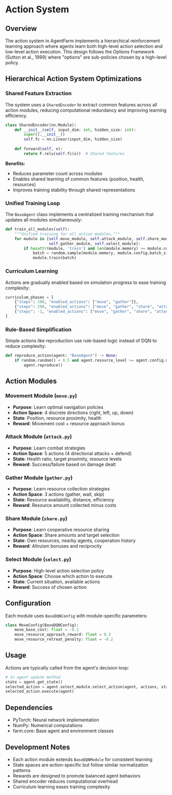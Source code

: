 # Action System

## Overview

The action system in AgentFarm implements a hierarchical reinforcement learning approach where agents learn both high-level action selection and low-level action execution. This design follows the Options Framework (Sutton et al., 1999) where "options" are sub-policies chosen by a high-level policy.

## Hierarchical Action System Optimizations

### Shared Feature Extraction

The system uses a `SharedEncoder` to extract common features across all action modules, reducing computational redundancy and improving learning efficiency.

```python
class SharedEncoder(nn.Module):
    def __init__(self, input_dim: int, hidden_size: int):
        super().__init__()
        self.fc = nn.Linear(input_dim, hidden_size)
    
    def forward(self, x):
        return F.relu(self.fc(x))  # Shared features
```

**Benefits:**
- Reduces parameter count across modules
- Enables shared learning of common features (position, health, resources)
- Improves training stability through shared representations

### Unified Training Loop

The `BaseAgent` class implements a centralized training mechanism that updates all modules simultaneously:

```python
def train_all_modules(self):
    """Unified training for all action modules."""
    for module in [self.move_module, self.attack_module, self.share_module, 
                   self.gather_module, self.select_module]:
        if hasattr(module, 'train') and len(module.memory) >= module.config.batch_size:
            batch = random.sample(module.memory, module.config.batch_size)
            module.train(batch)
```

### Curriculum Learning

Actions are gradually enabled based on simulation progress to ease training complexity:

```python
curriculum_phases = [
    {"steps": 100, "enabled_actions": ["move", "gather"]},
    {"steps": 200, "enabled_actions": ["move", "gather", "share", "attack"]},
    {"steps": -1, "enabled_actions": ["move", "gather", "share", "attack", "reproduce"]}
]
```

### Rule-Based Simplification

Simple actions like reproduction use rule-based logic instead of DQN to reduce complexity:

```python
def reproduce_action(agent: "BaseAgent") -> None:
    if random.random() < 0.5 and agent.resource_level >= agent.config.min_reproduction_resources:
        agent.reproduce()
```

## Action Modules

### Movement Module (`move.py`)
- **Purpose**: Learn optimal navigation policies
- **Action Space**: 4 discrete directions (right, left, up, down)
- **State**: Position, resource proximity, health
- **Reward**: Movement cost + resource approach bonus

### Attack Module (`attack.py`)
- **Purpose**: Learn combat strategies
- **Action Space**: 5 actions (4 directional attacks + defend)
- **State**: Health ratio, target proximity, resource levels
- **Reward**: Success/failure based on damage dealt

### Gather Module (`gather.py`)
- **Purpose**: Learn resource collection strategies
- **Action Space**: 3 actions (gather, wait, skip)
- **State**: Resource availability, distance, efficiency
- **Reward**: Resource amount collected minus costs

### Share Module (`share.py`)
- **Purpose**: Learn cooperative resource sharing
- **Action Space**: Share amounts and target selection
- **State**: Own resources, nearby agents, cooperation history
- **Reward**: Altruism bonuses and reciprocity

### Select Module (`select.py`)
- **Purpose**: High-level action selection policy
- **Action Space**: Choose which action to execute
- **State**: Current situation, available actions
- **Reward**: Success of chosen action

## Configuration

Each module uses `BaseDQNConfig` with module-specific parameters:

```python
class MoveConfig(BaseDQNConfig):
    move_base_cost: float = -0.1
    move_resource_approach_reward: float = 0.3
    move_resource_retreat_penalty: float = -0.2
```

## Usage

Actions are typically called from the agent's decision loop:

```python
# In agent update method
state = agent.get_state()
selected_action = agent.select_module.select_action(agent, actions, state)
selected_action.execute(agent)
```

## Dependencies

- PyTorch: Neural network implementation
- NumPy: Numerical computations
- farm.core: Base agent and environment classes

## Development Notes

- Each action module extends `BaseDQNModule` for consistent learning
- State spaces are action-specific but follow similar normalization patterns
- Rewards are designed to promote balanced agent behaviors
- Shared encoder reduces computational overhead
- Curriculum learning eases training complexity
